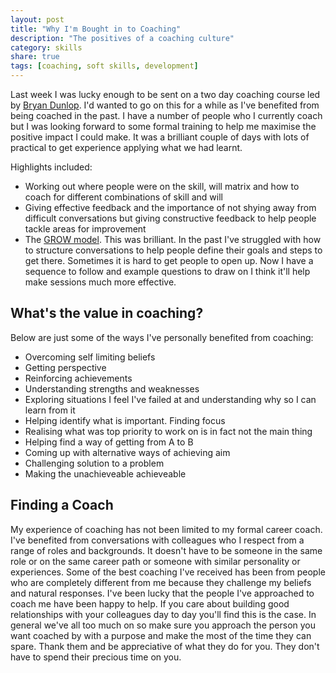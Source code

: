 ```yaml
---
layout: post
title: "Why I'm Bought in to Coaching"
description: "The positives of a coaching culture"
category: skills
share: true
tags: [coaching, soft skills, development]
---
```

Last week I was lucky enough to be sent on a two day coaching course led by [Bryan Dunlop](https://twitter.com/bryandunlop). I'd wanted to go on this for a while as I've benefited from being coached in the past. I have a number of people who I currently coach but I was looking forward to some formal training to help me maximise the positive impact I could make. It was a brilliant couple of days with lots of practical to get experience applying what we had learnt. 

Highlights included: 

* Working out where people were on the skill, will matrix and how to coach for different combinations of skill and will 
* Giving effective feedback and the importance of not shying away from difficult conversations but giving constructive feedback to help people tackle areas for improvement
* The [GROW model](https://en.wikipedia.org/wiki/GROW_model). This was brilliant. In the past I've struggled with how to structure conversations to help people define their goals and steps to get there. Sometimes it is hard to get people to open up. Now I have a sequence to follow and example questions to draw on I think it'll help make sessions much more effective.

## What's the value in coaching?

Below are just some of the ways I've personally benefited from coaching:

* Overcoming self limiting beliefs
* Getting perspective
* Reinforcing achievements
* Understanding strengths and weaknesses
* Exploring situations I feel I've failed at and understanding why so I can learn from it
* Helping identify what is important. Finding focus
* Realising what was top priority to work on is in fact not the main thing
* Helping find a way of getting from A to B
* Coming up with alternative ways of achieving aim 
* Challenging solution to a problem
* Making the unachieveable achieveable

## Finding a Coach

My experience of coaching has not been limited to my formal career coach. I've benefited from conversations with colleagues who I respect from a range of roles and backgrounds. It doesn't have to be someone in the same role or on the same career path or someone with similar personality or experiences. Some of the best coaching I've received has been from people who are completely different from me because they challenge my beliefs and natural responses. I've been lucky that the people I've approached to coach me have been happy to help. If you care about building good relationships with your colleagues day to day you'll find this is the case. In general we've all too much on so make sure you approach the person you want coached by with a purpose and make the most of the time they can spare. Thank them and be appreciative of what they do for you. They don't have to spend their precious time on you.

